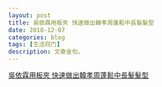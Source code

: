 ```yaml
---
layout: post
title: 吳依霖用板夾 快速做出韓孝周蓬鬆中長髮髮型
date: 2018-12-07
categories: blog
tags: [生活窍门]
description: 文章金句。
---
```


[吳依霖用板夾 快速做出韓孝周蓬鬆中長髮髮型](https://www.bilibili.com/video/av20485210?share_medium=android&share_source=copy_link&bbid=20D774C4-E7DF-45A2-BD5B-E8C687DF44C065566infoc&ts=1543669299670)
